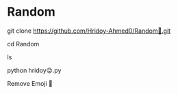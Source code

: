 # Random


git clone https://github.com/Hridoy-Ahmed0/Random🤟.git


cd Random


ls


python hridoy😝.py

Remove Emoji 🤟

